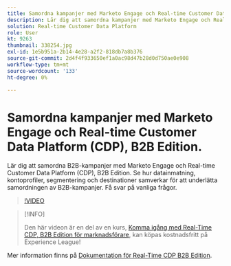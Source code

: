 ```yaml
---
title: Samordna kampanjer med Marketo Engage och Real-time Customer Data Platform, B2B Edition
description: Lär dig att samordna kampanjer med Marketo Engage och Real-time Customer Data Platform (CDP), B2B Edition.
solution: Real-time Customer Data Platform
role: User
kt: 9263
thumbnail: 338254.jpg
exl-id: 1e5b951a-2b14-4e28-a2f2-818db7a8b376
source-git-commit: 2d4f4f933650ef1a0ac98d47b28d0d750ae0e908
workflow-type: tm+mt
source-wordcount: '133'
ht-degree: 0%

---
```


# Samordna kampanjer med Marketo Engage och Real-time Customer Data Platform (CDP), B2B Edition.

Lär dig att samordna B2B-kampanjer med Marketo Engage och Real-time Customer Data Platform (CDP), B2B Edition. Se hur datainmatning, kontoprofiler, segmentering och destinationer samverkar för att underlätta samordningen av B2B-kampanjer. Få svar på vanliga frågor.

>[!VIDEO](https://video.tv.adobe.com/v/338254?quality=12&learn=on)

>[!INFO]
>
> Den här videon är en del av en kurs, [Komma igång med Real-Time CDP, B2B Edition för marknadsförare](https://experienceleague.adobe.com/?recommended=ExperiencePlatform-U-1-2021.rtcdp.b2b), kan köpas kostnadsfritt på Experience League!

Mer information finns på [Dokumentation för Real-Time CDP B2B Edition](https://experienceleague.adobe.com/docs/experience-platform/rtcdp/b2b-overview.html).
